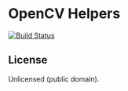 # OpenCV Helpers
[![Build Status](https://travis-ci.org/abarrak/opencv-helpers.svg?branch=master)](https://travis-ci.org/abarrak/opencv-helpers)


## License
Unlicensed (public domain).
